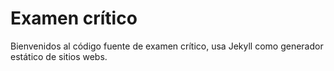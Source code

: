 # Examen crítico

Bienvenidos al código fuente de examen crítico, usa Jekyll como generador estático de sitios webs.


